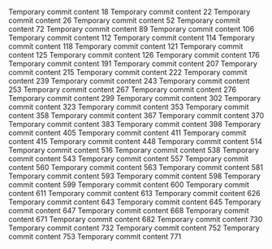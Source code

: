 Temporary commit content 18
Temporary commit content 22
Temporary commit content 26
Temporary commit content 52
Temporary commit content 72
Temporary commit content 89
Temporary commit content 106
Temporary commit content 112
Temporary commit content 114
Temporary commit content 118
Temporary commit content 121
Temporary commit content 125
Temporary commit content 126
Temporary commit content 176
Temporary commit content 191
Temporary commit content 207
Temporary commit content 215
Temporary commit content 222
Temporary commit content 239
Temporary commit content 243
Temporary commit content 253
Temporary commit content 267
Temporary commit content 276
Temporary commit content 299
Temporary commit content 302
Temporary commit content 323
Temporary commit content 353
Temporary commit content 358
Temporary commit content 367
Temporary commit content 370
Temporary commit content 383
Temporary commit content 398
Temporary commit content 405
Temporary commit content 411
Temporary commit content 415
Temporary commit content 448
Temporary commit content 514
Temporary commit content 516
Temporary commit content 538
Temporary commit content 543
Temporary commit content 557
Temporary commit content 560
Temporary commit content 563
Temporary commit content 581
Temporary commit content 593
Temporary commit content 598
Temporary commit content 599
Temporary commit content 600
Temporary commit content 611
Temporary commit content 613
Temporary commit content 626
Temporary commit content 643
Temporary commit content 645
Temporary commit content 647
Temporary commit content 668
Temporary commit content 671
Temporary commit content 682
Temporary commit content 730
Temporary commit content 732
Temporary commit content 752
Temporary commit content 753
Temporary commit content 771
